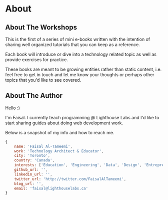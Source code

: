 # About


## About The Workshops

This is the first of a series of mini e-books written with the intention of sharing well organized tutorials that you can keep as a reference.

Each book will introduce or dive into a technology related topic as well as provide exercises for practice.

These books are meant to be growing entities rather than static content, i.e. feel free to get in touch and let me know your thoughts or perhaps other topics that you'd like to see covered.


## About The Author

Hello :)

I'm Faisal. I currently teach programming @ Lighthouse Labs and I'd like to start sharing guides about doing web development work.

Below is a snapshot of my info and how to reach me.


```javascript
{
    name: 'Faisal Al-Tameemi',
    work: 'Technology Architect & Educator',
    city: 'Toronto',
    country: 'Canada',
    interests: ['Education', 'Engineering', 'Data', 'Design', 'Entrepreneurship'],
    github_url: '',
    linkedin_url: '',
    twitter_url: 'http://twitter.com/FaisalAlTameemi',
    blog_url: '',
    email: 'faisal@lighthouselabs.ca'
}
```
